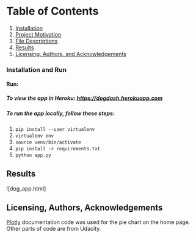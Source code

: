 # Table of Contents

1. [Installation](#installation)
2. [Project Motivation](#motivation)
3. [File Descriptions](#files)
4. [Results](#results)
5. [Licensing, Authors, and Acknowledgements](#licensing)

### Installation and Run <a name="installation"></a>


#### Run:
##### To view the app in Heroku: https://dogdash.herokuapp.com

##### To run the app locally, follow these steps:
1. `pip install --user virtualenv`
2. `virtualenv env`
3. `source venv/bin/activate`
4. `pip install -r requirements.txt`
5. `python app.py`

## Results<a name="results"></a>
![dog_app.html]


## Licensing, Authors, Acknowledgements<a name="licensing"></a>
[Plotly](https://plotly.com/chart-studio-help/json-chart-schema/) documentation code was used for the pie chart on the home page. Other parts of code are from Udacity.
